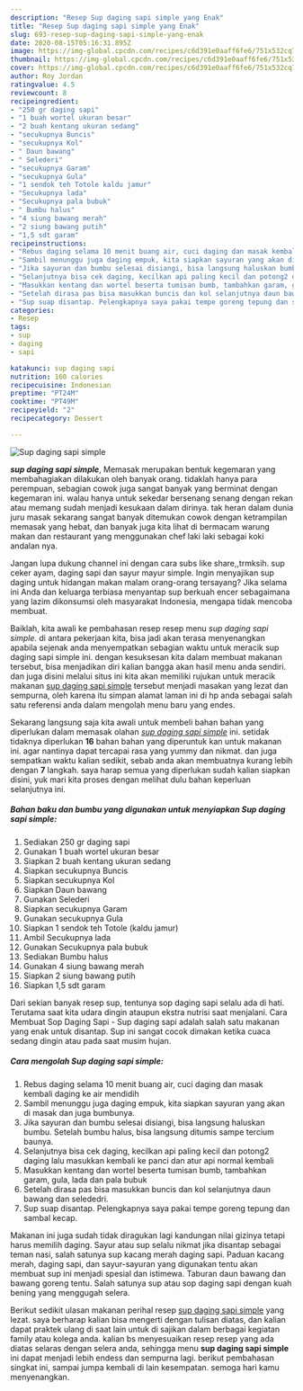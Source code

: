 ```yaml
---
description: "Resep Sup daging sapi simple yang Enak"
title: "Resep Sup daging sapi simple yang Enak"
slug: 693-resep-sup-daging-sapi-simple-yang-enak
date: 2020-08-15T05:16:31.895Z
image: https://img-global.cpcdn.com/recipes/c6d391e0aaff6fe6/751x532cq70/sup-daging-sapi-simple-foto-resep-utama.jpg
thumbnail: https://img-global.cpcdn.com/recipes/c6d391e0aaff6fe6/751x532cq70/sup-daging-sapi-simple-foto-resep-utama.jpg
cover: https://img-global.cpcdn.com/recipes/c6d391e0aaff6fe6/751x532cq70/sup-daging-sapi-simple-foto-resep-utama.jpg
author: Roy Jordan
ratingvalue: 4.5
reviewcount: 8
recipeingredient:
- "250 gr daging sapi"
- "1 buah wortel ukuran besar"
- "2 buah kentang ukuran sedang"
- "secukupnya Buncis"
- "secukupnya Kol"
- " Daun bawang"
- " Selederi"
- "secukupnya Garam"
- "secukupnya Gula"
- "1 sendok teh Totole kaldu jamur"
- "Secukupnya lada"
- "Secukupnya pala bubuk"
- " Bumbu halus"
- "4 siung bawang merah"
- "2 siung bawang putih"
- "1,5 sdt garam"
recipeinstructions:
- "Rebus daging selama 10 menit buang air, cuci daging dan masak kembali daging ke air mendidih"
- "Sambil menunggu juga daging empuk, kita siapkan sayuran yang akan di masak dan juga bumbunya."
- "Jika sayuran dan bumbu selesai disiangi, bisa langsung haluskan bumbu. Setelah bumbu halus, bisa langsung ditumis sampe tercium baunya."
- "Selanjutnya bisa cek daging, kecilkan api paling kecil dan potong2 daging lalu masukkan kembali ke panci dan atur api normal kembali"
- "Masukkan kentang dan wortel beserta tumisan bumb, tambahkan garam, gula, lada dan pala bubuk"
- "Setelah dirasa pas bisa masukkan buncis dan kol selanjutnya daun bawang dan selededri."
- "Sup suap disantap. Pelengkapnya saya pakai tempe goreng tepung dan sambal kecap."
categories:
- Resep
tags:
- sup
- daging
- sapi

katakunci: sup daging sapi 
nutrition: 160 calories
recipecuisine: Indonesian
preptime: "PT24M"
cooktime: "PT49M"
recipeyield: "2"
recipecategory: Dessert

---
```



![Sup daging sapi simple](https://img-global.cpcdn.com/recipes/c6d391e0aaff6fe6/751x532cq70/sup-daging-sapi-simple-foto-resep-utama.jpg)

<b><i>sup daging sapi simple</i></b>, Memasak merupakan bentuk kegemaran yang membahagiakan dilakukan oleh banyak orang. tidaklah hanya para perempuan, sebagian cowok juga sangat banyak yang berminat dengan kegemaran ini. walau hanya untuk sekedar bersenang senang dengan rekan atau memang sudah menjadi kesukaan dalam dirinya. tak heran dalam dunia juru masak sekarang sangat banyak ditemukan cowok dengan ketrampilan memasak yang hebat, dan banyak juga kita lihat di bermacam warung makan dan restaurant yang menggunakan chef laki laki sebagai koki andalan nya.

Jangan lupa dukung channel ini dengan cara subs like share,,trmksih. sup ceker ayam, daging sapi dan sayur mayur simple. Ingin menyajikan sup daging untuk hidangan makan malam orang-orang tersayang? Jika selama ini Anda dan keluarga terbiasa menyantap sup berkuah encer sebagaimana yang lazim dikonsumsi oleh masyarakat Indonesia, mengapa tidak mencoba membuat.

Baiklah, kita awali ke pembahasan resep resep menu <i>sup daging sapi simple</i>. di antara pekerjaan kita, bisa jadi akan terasa menyenangkan apabila sejenak anda menyempatkan sebagian waktu untuk meracik sup daging sapi simple ini. dengan kesuksesan kita dalam membuat makanan tersebut, bisa menjadikan diri kalian bangga akan hasil menu anda sendiri. dan juga disini melalui situs ini kita akan memiliki rujukan untuk meracik makanan <u>sup daging sapi simple</u> tersebut menjadi masakan yang lezat dan sempurna, oleh karena itu simpan alamat laman ini di hp anda sebagai salah satu referensi anda dalam mengolah menu baru yang endes.


Sekarang langsung saja kita awali untuk membeli bahan bahan yang diperlukan dalam memasak olahan <u><i>sup daging sapi simple</i></u> ini. setidak tidaknya diperlukan <b>16</b> bahan bahan yang diperuntuk kan untuk makanan ini. agar nantinya dapat tercapai rasa yang yummy dan nikmat. dan juga sempatkan waktu kalian sedikit, sebab anda akan membuatnya kurang lebih dengan <b>7</b> langkah. saya harap semua yang diperlukan sudah kalian siapkan disini, yuk mari kita proses dengan melihat dulu bahan keperluan selanjutnya ini.

<!--inarticleads1-->

##### Bahan baku dan bumbu yang digunakan untuk menyiapkan Sup daging sapi simple:

1. Sediakan 250 gr daging sapi
1. Gunakan 1 buah wortel ukuran besar
1. Siapkan 2 buah kentang ukuran sedang
1. Siapkan secukupnya Buncis
1. Siapkan secukupnya Kol
1. Siapkan  Daun bawang
1. Gunakan  Selederi
1. Siapkan secukupnya Garam
1. Gunakan secukupnya Gula
1. Siapkan 1 sendok teh Totole (kaldu jamur)
1. Ambil Secukupnya lada
1. Gunakan Secukupnya pala bubuk
1. Sediakan  Bumbu halus
1. Gunakan 4 siung bawang merah
1. Siapkan 2 siung bawang putih
1. Siapkan 1,5 sdt garam


Dari sekian banyak resep sup, tentunya sop daging sapi selalu ada di hati. Terutama saat kita udara dingin ataupun ekstra nutrisi saat menjalani. Cara Membuat Sop Daging Sapi - Sup daging sapi adalah salah satu makanan yang enak untuk disantap. Sup ini sangat cocok dimakan ketika cuaca sedang dingin atau pada saat musim hujan. 

<!--inarticleads2-->

##### Cara mengolah Sup daging sapi simple:

1. Rebus daging selama 10 menit buang air, cuci daging dan masak kembali daging ke air mendidih
1. Sambil menunggu juga daging empuk, kita siapkan sayuran yang akan di masak dan juga bumbunya.
1. Jika sayuran dan bumbu selesai disiangi, bisa langsung haluskan bumbu. Setelah bumbu halus, bisa langsung ditumis sampe tercium baunya.
1. Selanjutnya bisa cek daging, kecilkan api paling kecil dan potong2 daging lalu masukkan kembali ke panci dan atur api normal kembali
1. Masukkan kentang dan wortel beserta tumisan bumb, tambahkan garam, gula, lada dan pala bubuk
1. Setelah dirasa pas bisa masukkan buncis dan kol selanjutnya daun bawang dan selededri.
1. Sup suap disantap. Pelengkapnya saya pakai tempe goreng tepung dan sambal kecap.


Makanan ini juga sudah tidak diragukan lagi kandungan nilai gizinya tetapi harus memilih daging. Sayur atau sup selalu nikmat jika disantap sebagai teman nasi, salah satunya sup kacang merah daging sapi. Paduan kacang merah, daging sapi, dan sayur-sayuran yang digunakan tentu akan membuat sup ini menjadi spesial dan istimewa. Taburan daun bawang dan bawang goreng tentu. Salah satunya sup atau sop daging sapi dengan kuah bening yang menggugah selera. 

Berikut sedikit ulasan makanan perihal resep <u>sup daging sapi simple</u> yang lezat. saya berharap kalian bisa mengerti dengan tulisan diatas, dan kalian dapat praktek ulang di saat lain untuk di sajikan dalam berbagai kegiatan family atau kolega anda. kalian bs menyesuaikan resep resep yang ada diatas selaras dengan selera anda, sehingga menu <b>sup daging sapi simple</b> ini dapat menjadi lebih endess dan sempurna lagi. berikut pembahasan singkat ini, sampai jumpa kembali di lain kesempatan. semoga hari kamu menyenangkan.
